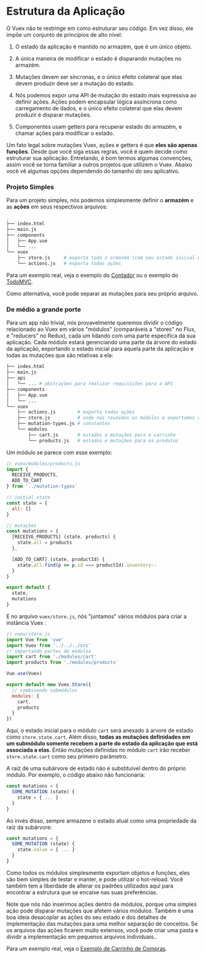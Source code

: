 # Estrutura da Aplicação

O Vuex não te restringe em como estruturar seu código. Em vez disso, ele impõe um conjunto de princípios de alto nível:

1. O estado da aplicação é mantido no armazém, que é um único objeto.

2. A única maneira de modificar o estado é disparando mutações no armazém.

3. Mutações devem ser síncronas, e o único efeito colateral que elas devem produzir deve ser a mutação do estado.

4. Nós podemos expor uma API de mutação do estado mais expressiva ao definir ações. Ações podem encapsular lógica assíncrona como carregamento de dados, e o único efeito colateral que elas devem produzir é disparar mutações.

5. Componentes usam getters para recuperar estado do armazém, e chamar ações para modificar o estado.

Um fato legal sobre mutações Vuex, ações e getters é que **eles são apenas funções**. Desde que você siga essas regras, você é quem decide como estruturar sua aplicação. Entretando, é bom termos algumas convenções, assim você se torna familiar a outros projetos que utilizem o Vuex. Abaixo você vê algumas opções dependendo do tamanho do seu aplicativo.

### Projeto Simples

Para um projeto simples, nós podemos simplesmente definir o **armazém** e as **ações** em seus respectivos arquivos:

``` bash
.
├── index.html
├── main.js
├── components
│   ├── App.vue
│   └── ...
└── vuex
    ├── store.js     # exporta todo o armazém (com seu estado inicial e suas mutações)
    └── actions.js   # exporta todas ações
```

Para um exemplo real, veja o exemplo do [Contador](https://github.com/vuejs/vuex/tree/master/examples/counter) ou o exemplo do [TodoMVC](https://github.com/vuejs/vuex/tree/master/examples/todomvc).

Como alternativa, você pode separar as mutações para seu próprio arquivo.

### De médio a grande porte

Para um app não trivial, nós provavelmente queremos dividir o código relacionado ao Vuex em vários "módulos" (comparáveis a "stores" no Flux, e "reducers" no Redux), cada um lidando com uma parte específica da sua aplicação. Cada módulo estará gerenciando uma parte da árvore do estado da aplicação, exportando o estado inicial para aquela parte da aplicação e todas as mutações que são relativas a ela:

``` bash
├── index.html
├── main.js
├── api
│   └── ... # abstrações para realizar requisições para a API
├── components
│   ├── App.vue
│   └── ...
└── vuex
    ├── actions.js        # exporta todas ações
    ├── store.js          # onde nós reunimos os módulos e exportamos o armazém
    ├── mutation-types.js # constantes
    └── modules
        ├── cart.js       # estados e mutações para o carrinho
        └── products.js   # estados e mutações para os produtos
```

Um módulo se parece com esse exemplo:

``` js
// vuex/modules/products.js
import {
  RECEIVE_PRODUCTS,
  ADD_TO_CART
} from '../mutation-types'

// initial state
const state = {
  all: []
}

// mutações
const mutations = {
  [RECEIVE_PRODUCTS] (state, products) {
    state.all = products
  },

  [ADD_TO_CART] (state, productId) {
    state.all.find(p => p.id === productId).inventory--
  }
}

export default {
  state,
  mutations
}
```

E no arquivo `vuex/store.js`, nós "juntamos" vários módulos para criar a instância Vuex :

``` js
// vuex/store.js
import Vue from 'vue'
import Vuex from '../../../src'
// importando partes de módulos
import cart from './modules/cart'
import products from './modules/products'

Vue.use(Vuex)

export default new Vuex.Store({
  // combinando submódulos
  modules: {
    cart,
    products
  }
})
```

Aqui, o estado inicial para o módulo `cart` será anexado à arvore de estado como `store.state.cart`. Além disso, **todas as mutações definidades em um submódulo somente recebem a parte do estado da aplicação que está associada a elas**. Então mutações definidas no módulo `cart` irão receber `store.state.cart` como seu primeiro parâmetro.

A raíz de uma subárvore de estado não é substituível dentro do próprio módulo. Por exemplo, o código abaixo não funcionaria:

``` js
const mutations = {
  SOME_MUTATION (state) {
    state = { ... }
  }
}
```

Ao invés disso, sempre armazene o estado atual como uma propriedade da raíz da subárvore:

``` js
const mutations = {
  SOME_MUTATION (state) {
    state.value = { ... }
  }
}
```

Como todos os módulos simplesmente exportam objetos e funções, eles são bem simples de testar e manter, e pode utilizar o hot-reload. Você também tem a liberdade de alterar os padrões utilizados aqui para encontrar a estrutura que se encaixe nas suas preferências.

Note que nós não inserimos ações dentro de módulos, porque uma simples ação pode disparar mutações que afetem vários módulos. Também é uma boa ideia desacoplar as ações do seu estado e dos detalhes de implementação das mutações para uma melhor separação de conceitos. Se os arquivos das ações ficarem muito extensos, você pode criar uma pasta e dividir a implementação em pequenos arquivos individuais..

Para um exemplo real, veja o [Exemplo de Carrinho de Compras](https://github.com/vuejs/vuex/tree/master/examples/shopping-cart).
